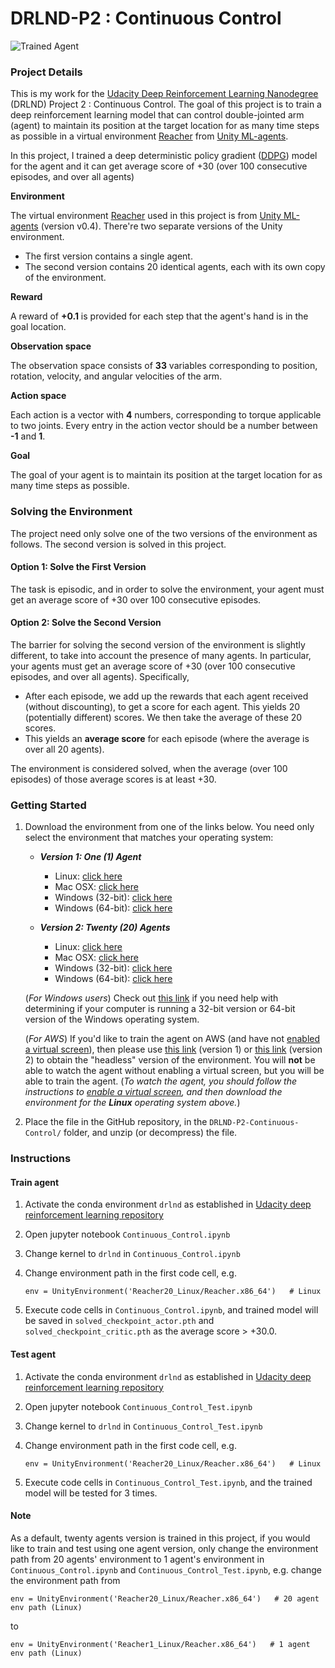 [//]: # "Image References"

[image1]: ./Report.assets/agent_tested.gif "Trained Agent"

# DRLND-P2 : Continuous Control

![Trained Agent][image1]

### Project Details

This is my work for the [Udacity Deep Reinforcement Learning Nanodegree](https://www.udacity.com/course/deep-reinforcement-learning-nanodegree--nd893) (DRLND) Project 2 : Continuous Control. The goal of this project is to train a deep reinforcement learning model that can control double-jointed arm (agent) to maintain its position at the target location for as many time steps as possible in a virtual environment [Reacher](https://github.com/Unity-Technologies/ml-agents/blob/master/docs/Learning-Environment-Examples.md#reacher) from [Unity ML-agents](https://github.com/Unity-Technologies/ml-agents). 

In this project, I trained a deep deterministic policy gradient ([DDPG](https://arxiv.org/abs/1509.02971)) model for the agent and it can get average score of +30 (over 100 consecutive episodes, and over all agents)

**Environment**

The virtual environment [Reacher](https://github.com/Unity-Technologies/ml-agents/blob/master/docs/Learning-Environment-Examples.md#reacher) used in this project is from [Unity ML-agents](https://github.com/Unity-Technologies/ml-agents) (version v0.4). There're two separate versions of the Unity environment.

- The first version contains a single agent.
- The second version contains 20 identical agents, each with its own copy of the environment.  

**Reward**

A reward of **+0.1** is provided for each step that the agent's hand is in the goal location.

**Observation space**

The observation space consists of **33** variables corresponding to position, rotation, velocity, and angular velocities of the arm.

**Action space**

Each action is a vector with **4** numbers, corresponding to torque applicable to two joints. Every entry in the action vector should be a number between **-1** and **1**.

**Goal**

The goal of your agent is to maintain its position at the target location for as many time steps as possible.



### Solving the Environment

The project need only solve one of the two versions of the environment as follows. The second version is solved in this project.

#### Option 1: Solve the First Version

The task is episodic, and in order to solve the environment,  your agent must get an average score of +30 over 100 consecutive episodes.

#### Option 2: Solve the Second Version

The barrier for solving the second version of the environment is slightly different, to take into account the presence of many agents.  In particular, your agents must get an average score of +30 (over 100 consecutive episodes, and over all agents).  Specifically,
- After each episode, we add up the rewards that each agent received (without discounting), to get a score for each agent.  This yields 20 (potentially different) scores.  We then take the average of these 20 scores. 
- This yields an **average score** for each episode (where the average is over all 20 agents).

The environment is considered solved, when the average (over 100 episodes) of those average scores is at least +30. 



### Getting Started

1. Download the environment from one of the links below.  You need only select the environment that matches your operating system:

    - **_Version 1: One (1) Agent_**
        - Linux: [click here](https://s3-us-west-1.amazonaws.com/udacity-drlnd/P2/Reacher/one_agent/Reacher_Linux.zip)
        - Mac OSX: [click here](https://s3-us-west-1.amazonaws.com/udacity-drlnd/P2/Reacher/one_agent/Reacher.app.zip)
        - Windows (32-bit): [click here](https://s3-us-west-1.amazonaws.com/udacity-drlnd/P2/Reacher/one_agent/Reacher_Windows_x86.zip)
        - Windows (64-bit): [click here](https://s3-us-west-1.amazonaws.com/udacity-drlnd/P2/Reacher/one_agent/Reacher_Windows_x86_64.zip)

    - **_Version 2: Twenty (20) Agents_**
        - Linux: [click here](https://s3-us-west-1.amazonaws.com/udacity-drlnd/P2/Reacher/Reacher_Linux.zip)
        - Mac OSX: [click here](https://s3-us-west-1.amazonaws.com/udacity-drlnd/P2/Reacher/Reacher.app.zip)
        - Windows (32-bit): [click here](https://s3-us-west-1.amazonaws.com/udacity-drlnd/P2/Reacher/Reacher_Windows_x86.zip)
        - Windows (64-bit): [click here](https://s3-us-west-1.amazonaws.com/udacity-drlnd/P2/Reacher/Reacher_Windows_x86_64.zip)
    
    (_For Windows users_) Check out [this link](https://support.microsoft.com/en-us/help/827218/how-to-determine-whether-a-computer-is-running-a-32-bit-version-or-64) if you need help with determining if your computer is running a 32-bit version or 64-bit version of the Windows operating system.

    (_For AWS_) If you'd like to train the agent on AWS (and have not [enabled a virtual screen](https://github.com/Unity-Technologies/ml-agents/blob/master/docs/Training-on-Amazon-Web-Service.md)), then please use [this link](https://s3-us-west-1.amazonaws.com/udacity-drlnd/P2/Reacher/one_agent/Reacher_Linux_NoVis.zip) (version 1) or [this link](https://s3-us-west-1.amazonaws.com/udacity-drlnd/P2/Reacher/Reacher_Linux_NoVis.zip) (version 2) to obtain the "headless" version of the environment.  You will **not** be able to watch the agent without enabling a virtual screen, but you will be able to train the agent.  (_To watch the agent, you should follow the instructions to [enable a virtual screen](https://github.com/Unity-Technologies/ml-agents/blob/master/docs/Training-on-Amazon-Web-Service.md), and then download the environment for the **Linux** operating system above._)

2. Place the file in the GitHub repository, in the `DRLND-P2-Continuous-Control/` folder, and unzip (or decompress) the file. 



### Instructions

#### Train agent

1. Activate the conda environment `drlnd` as established in [Udacity deep reinforcement learning repository](https://github.com/udacity/deep-reinforcement-learning)

2. Open jupyter notebook `Continuous_Control.ipynb`

3. Change kernel to `drlnd` in `Continuous_Control.ipynb`

4. Change environment path in the first code cell, e.g.

   ```
   env = UnityEnvironment('Reacher20_Linux/Reacher.x86_64')   # Linux
   ```

5. Execute code cells in `Continuous_Control.ipynb`, and trained model will be saved in `solved_checkpoint_actor.pth` and `solved_checkpoint_critic.pth` as the average score > +30.0.

#### Test agent

1. Activate the conda environment `drlnd` as established in [Udacity deep reinforcement learning repository](https://github.com/udacity/deep-reinforcement-learning)

2. Open jupyter notebook `Continuous_Control_Test.ipynb`

3. Change kernel to `drlnd` in `Continuous_Control_Test.ipynb`

4. Change environment path in the first code cell, e.g.

   ```
   env = UnityEnvironment('Reacher20_Linux/Reacher.x86_64')   # Linux
   ```

5. Execute code cells in `Continuous_Control_Test.ipynb`, and the trained model will be tested for 3 times.

#### Note

As a default, twenty agents version is trained in this project, if you would like to train and test using one agent version, only change the environment path from 20 agents' environment to 1 agent's environment in `Continuous_Control.ipynb` and `Continuous_Control_Test.ipynb`, e.g. change the environment path from

```
env = UnityEnvironment('Reacher20_Linux/Reacher.x86_64')   # 20 agent env path (Linux)
```

to

```
env = UnityEnvironment('Reacher1_Linux/Reacher.x86_64')   # 1 agent env path (Linux)
```

